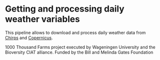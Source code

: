 # Getting and processing daily weather variables

This pipeline allows to download and process daily weather data from [Chirps](https://www.chc.ucsb.edu/data/chirps) and [Copernicus](https://cds.climate.copernicus.eu/cdsapp#!/dataset/sis-agrometeorological-indicators?tab=overview). 

1000 Thousand Farms project executed by Wageningen University and the Bioversity CIAT alliance. Funded by the Bill and Melinda Gates Foundation

